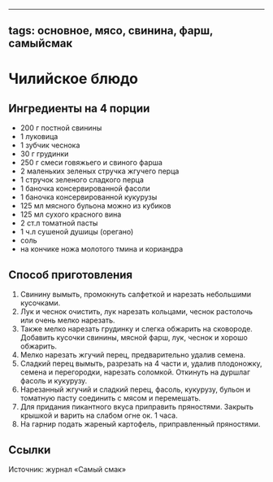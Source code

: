 ----
tags: основное, мясо, свинина, фарш, самыйсмак
----

# Чилийское блюдо

## Ингредиенты на 4 порции
- 200 г постной свинины
- 1 луковица
- 1 зубчик чеснока
- 30 г грудинки
- 250 г смеси говяжьего и свиного фарша
- 2 маленьких зеленых стручка жгучего перца
- 1 стручок зеленого сладкого перца
- 1 баночка консервированной фасоли
- 1 баночка консервированной кукурузы
- 125 мл мясного бульона можно из кубиков
- 125 мл сухого красного вина
- 2 ст.л томатной пасты
- 1 ч.л сушеной душицы (орегано)
- соль
- на кончике ножа молотого тмина и кориандра

## Способ приготовления
1. Свинину вымыть, промокнуть салфеткой и нарезать небольшими кусочками.
2. Лук и чеснок очистить, лук нарезать кольцами, чеснок растолочь или очень мелко нарезать.
3. Также мелко нарезать грудинку и слегка обжарить на сковороде. Добавить кусочки свинины, мясной фарш, лук, чеснок и хорошо обжарить.
4. Мелко нарезать жгучий перец, предварительно удалив семена.
5. Сладкий перец вымыть, разрезать на 4 части и, удалив плодоножку, семена и перегородки, нарезать соломкой. Откинуть на дуршлаг фасоль и кукурузу.
6. Нарезанный жгучий и сладкий перец, фасоль, кукурузу, бульон и томатную пасту соединить с мясом и перемешать.
7. Для придания пикантного вкуса приправить пряностями. Закрыть крышкой и варить на слабом огне ок. 1 часа.
8. На гарнир подать жареный картофель, приправленный пряностями.

## Ссылки
Источник: журнал «Самый смак»